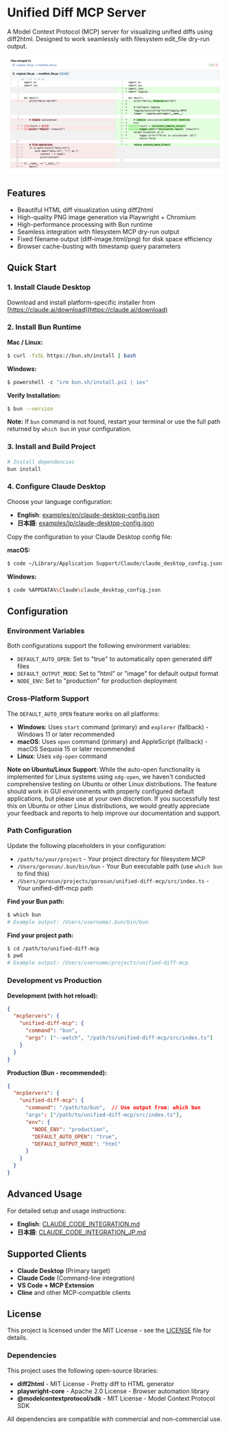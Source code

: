# Unified Diff MCP Server

A Model Context Protocol (MCP) server for visualizing unified diffs using diff2html. Designed to work seamlessly with filesystem edit_file dry-run output.

<img src="examples/screenshot.png" alt="Unified Diff Visualization Screenshot" width="800" style="max-width: 100%; height: auto;">

## Features

- Beautiful HTML diff visualization using diff2html
- High-quality PNG image generation via Playwright + Chromium
- High-performance processing with Bun runtime
- Seamless integration with filesystem MCP dry-run output
- Fixed filename output (diff-image.html/png) for disk space efficiency
- Browser cache-busting with timestamp query parameters

## Quick Start

### 1. Install Claude Desktop

Download and install platform-specific installer from [https://claude.ai/download](https://claude.ai/download)

### 2. Install Bun Runtime

**Mac / Linux:**
```bash
$ curl -fsSL https://bun.sh/install | bash
```

**Windows:**
```powershell
$ powershell -c "irm bun.sh/install.ps1 | iex"
```

**Verify Installation:**
```bash
$ bun --version
```

**Note:** If `bun` command is not found, restart your terminal or use the full path returned by `which bun` in your configuration.

### 3. Install and Build Project

```bash
# Install dependencies
bun install
```

### 4. Configure Claude Desktop

Choose your language configuration:

- **English**: [examples/en/claude-desktop-config.json](examples/en/claude-desktop-config.json)
- **日本語**: [examples/jp/claude-desktop-config.json](examples/jp/claude-desktop-config.json)

Copy the configuration to your Claude Desktop config file:

**macOS:**
```bash
$ code ~/Library/Application Support/Claude/claude_desktop_config.json
```

**Windows:**
```bash
$ code %APPDATA%\Claude\claude_desktop_config.json
```

## Configuration

### Environment Variables

Both configurations support the following environment variables:

- `DEFAULT_AUTO_OPEN`: Set to "true" to automatically open generated diff files
- `DEFAULT_OUTPUT_MODE`: Set to "html" or "image" for default output format
- `NODE_ENV`: Set to "production" for production deployment

### Cross-Platform Support

The `DEFAULT_AUTO_OPEN` feature works on all platforms:

- **Windows**: Uses `start` command (primary) and `explorer` (fallback) - Windows 11 or later recommended
- **macOS**: Uses `open` command (primary) and AppleScript (fallback) - macOS Sequoia 15 or later recommended
- **Linux**: Uses `xdg-open` command

**Note on Ubuntu/Linux Support**: While the auto-open functionality is implemented for Linux systems using `xdg-open`, we haven't conducted comprehensive testing on Ubuntu or other Linux distributions. The feature should work in GUI environments with properly configured default applications, but please use at your own discretion. If you successfully test this on Ubuntu or other Linux distributions, we would greatly appreciate your feedback and reports to help improve our documentation and support.

### Path Configuration

Update the following placeholders in your configuration:

- `/path/to/your/project` - Your project directory for filesystem MCP
- `/Users/gorosun/.bun/bin/bun` - Your Bun executable path (use `which bun` to find this)
- `/Users/gorosun/projects/gorosun/unified-diff-mcp/src/index.ts` - Your unified-diff-mcp path

**Find your Bun path:**
```bash
$ which bun
# Example output: /Users/username/.bun/bin/bun
```

**Find your project path:**
```bash
$ cd /path/to/unified-diff-mcp
$ pwd
# Example output: /Users/username/projects/unified-diff-mcp
```

### Development vs Production

**Development (with hot reload):**
```json
{
  "mcpServers": {
    "unified-diff-mcp": {
      "command": "bun",
      "args": ["--watch", "/path/to/unified-diff-mcp/src/index.ts"]
    }
  }
}
```

**Production (Bun - recommended):**
```json
{
  "mcpServers": {
    "unified-diff-mcp": {
      "command": "/path/to/bun",  // Use output from: which bun
      "args": ["/path/to/unified-diff-mcp/src/index.ts"],
      "env": {
        "NODE_ENV": "production",
        "DEFAULT_AUTO_OPEN": "true",
        "DEFAULT_OUTPUT_MODE": "html"
      }
    }
  }
}
```

## Advanced Usage

For detailed setup and usage instructions:

- **English**: [CLAUDE_CODE_INTEGRATION.md](CLAUDE_CODE_INTEGRATION.md)
- **日本語**: [CLAUDE_CODE_INTEGRATION_JP.md](CLAUDE_CODE_INTEGRATION_JP.md)

## Supported Clients

- **Claude Desktop** (Primary target)
- **Claude Code** (Command-line integration)
- **VS Code + MCP Extension**
- **Cline** and other MCP-compatible clients

## License

This project is licensed under the MIT License - see the [LICENSE](LICENSE) file for details.

### Dependencies

This project uses the following open-source libraries:

- **diff2html** - MIT License - Pretty diff to HTML generator
- **playwright-core** - Apache 2.0 License - Browser automation library  
- **@modelcontextprotocol/sdk** - MIT License - Model Context Protocol SDK

All dependencies are compatible with commercial and non-commercial use.
